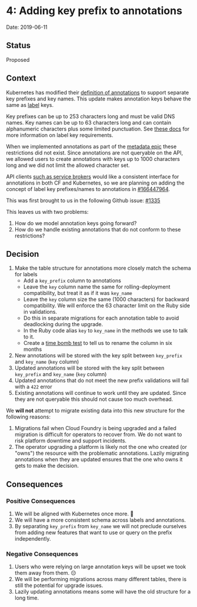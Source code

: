 4: Adding key prefix to annotations
================================

Date: 2019-06-11

Status
------

Proposed


Context
-------

Kubernetes has modified their [definition of annotations](https://kubernetes.io/docs/concepts/overview/working-with-objects/annotations/) to support separate key prefixes and key names.
This update makes annotation keys behave the same as [label](https://kubernetes.io/docs/concepts/overview/working-with-objects/labels/) keys.

Key prefixes can be up to 253 characters long and must be valid DNS names.
Key names can be up to 63 characters long and can contain alphanumeric characters plus some limited punctuation.
See [these docs](http://v3-apidocs.cloudfoundry.org/version/3.72.0/index.html#labels-and-selectors) for more information on label key requirements.

When we implemented annotations as part of the [metadata epic](https://www.pivotaltracker.com/epic/show/4124692) these restrictions did not exist.
Since annotations are not queryable on the API, we allowed users to create annotations with keys up to 1000 characters long and we did not limit the allowed character set.

API clients [such as service brokers](https://github.com/openservicebrokerapi/servicebroker/issues/654) would like a consistent interface for annotations in both CF and Kubernetes,
so we are planning on adding the concept of label key prefixes/names to annotations in [#166447964](https://www.pivotaltracker.com/story/show/166447964).

This was first brought to us in the following Github issue: [#1335](https://github.com/cloudfoundry/cloud_controller_ng/issues/1335)

This leaves us with two problems:
1. How do we model annotation keys going forward?
2. How do we handle existing annotations that do not conform to these restrictions?

Decision
--------

1. Make the table structure for annotations more closely match the schema for labels
    * Add a `key_prefix` column to annotations
    * Leave the `key` column name the same for rolling-deployment compatibility, but treat it as if it was `key_name`
    * Leave the `key` column size the same (1000 characters) for backward compatibility. We will enforce the 63 character limit on the Ruby side in validations.
    * Do this in separate migrations for each annotation table to avoid deadlocking during the upgrade.
    * In the Ruby code alias `key` to `key_name` in the methods we use to talk to it.
    * Create a [time bomb test](https://github.com/cloudfoundry/cloud_controller_ng/blob/b6ba5196722728a221034aadad076646f43f5de3/spec/support/deprecation_helpers.rb) to tell us to rename the column in six months
1. New annotations will be stored with the key split between `key_prefix` and `key_name` (`key` column)
1. Updated annotations will be stored with the key split between `key_prefix` and `key_name` (`key` column)
1. Updated annotations that do not meet the new prefix validations will fail with a `422` error
1. Existing annotations will continue to work until they are updated. Since they are not queryable this should not cause too much overhead.

We **will not** attempt to migrate existing data into this new structure for the following reasons:

1. Migrations fail when Cloud Foundry is being upgraded and a failed migration is difficult for operators to recover from. We do not want to risk platform downtime and support incidents.
1. The operator upgrading a platform is likely not the one who created (or "owns") the resource with the problematic annotations. Lazily migrating annotations when they are updated ensures that the one who owns it gets to make the decision.

Consequences
------------

### Positive Consequences
1. We will be aligned with Kubernetes once more. 🙂
1. We will have a more consistent schema across labels and annotations.
1. By separating `key_prefix` from `key_name` we will not preclude ourselves from adding new features that want to use or query on the prefix independently.

### Negative Consequences
1. Users who were relying on large annotation keys will be upset we took them away from them. 😔
1. We will be performing migrations across many different tables, there is still the potential for upgrade issues.
1. Lazily updating annotations means some will have the old structure for a long time.
